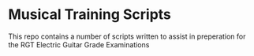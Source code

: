 Musical Training Scripts
==========================================

This repo contains a number of scripts written to assist in preperation for the RGT Electric Guitar Grade Examinations

